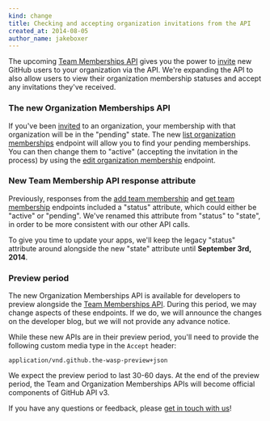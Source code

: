 ```yaml
---
kind: change
title: Checking and accepting organization invitations from the API
created_at: 2014-08-05
author_name: jakeboxer
---
```


The upcoming [Team Memberships API][team-memberships-api] gives you the power to [invite][org-invitations] new GitHub users to your organization via the API. We're expanding the API to also allow users to view their organization membership statuses and accept any invitations they've received.

### The new Organization Memberships API

If you've been [invited][org-invitations] to an organization, your membership with that organization will be in the "pending" state. The new [list organization memberships][list-org-memberships] endpoint will allow you to find your pending memberships. You can then change them to "active" (accepting the invitation in the process) by using the [edit organization membership][edit-org-membership] endpoint.

### New Team Membership API response attribute

Previously, responses from the [add team membership][add-team-membership] and [get team membership][get-team-membership] endpoints included a "status" attribute, which could either be "active" or "pending". We've renamed this attribute from "status" to "state", in order to be more consistent with our other API calls.

To give you time to update your apps, we'll keep the legacy "status" attribute around alongside the new "state" attribute until **September 3rd, 2014**.

### Preview period

The new Organization Memberships API is available for developers to preview alongside the [Team Memberships API][team-memberships-api]. During this period, we may change aspects of these endpoints. If we do, we will announce the changes on the developer blog, but we will not provide any advance notice.

While these new APIs are in their preview period, you'll need to provide the following custom media type in the `Accept` header:

    application/vnd.github.the-wasp-preview+json

We expect the preview period to last 30-60 days. At the end of the preview period, the Team and Organization Memberships APIs will become official components of GitHub API v3.

If you have any questions or feedback, please [get in touch with us][contact]!

[contact]: https://github.com/contact?form[subject]=Team+Memberships+API
[team-memberships-api]: /changes/2014-08-05-team-memberships-api/
[org-invitations]: https://help.github.com/articles/adding-or-inviting-members-to-a-team-in-an-organization
[list-org-memberships]: /v3/orgs/members/#list-all-organization-memberships
[edit-org-membership]: /v3/orgs/members/#edit-organization-membership
[add-team-membership]: /v3/orgs/teams/#add-team-membership
[get-team-membership]: /v3/orgs/teams/#get-team-membership
